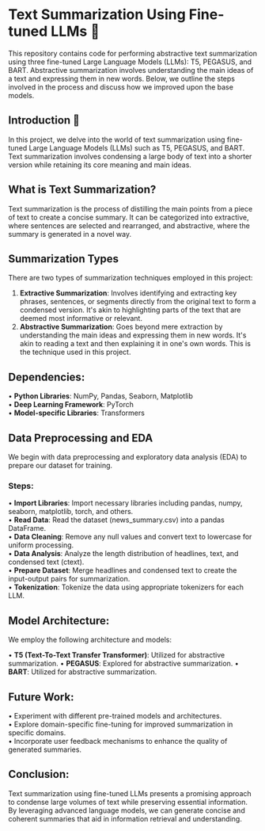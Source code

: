 # Text Summarization Using Fine-tuned LLMs 📝

This repository contains code for performing abstractive text summarization using three fine-tuned Large Language Models (LLMs): T5, PEGASUS, and BART. Abstractive summarization involves understanding the main ideas of a text and expressing them in new words. Below, we outline the steps involved in the process and discuss how we improved upon the base models.

## Introduction 🚀  
In this project, we delve into the world of text summarization using fine-tuned Large Language Models (LLMs) such as T5, PEGASUS, and BART. Text summarization involves condensing a large body of text into a shorter version while retaining its core meaning and main ideas.

## What is Text Summarization? 
Text summarization is the process of distilling the main points from a piece of text to create a concise summary. It can be categorized into extractive, where sentences are selected and rearranged, and abstractive, where the summary is generated in a novel way.

## Summarization Types
There are two types of summarization techniques employed in this project:
1. **Extractive Summarization**: Involves identifying and extracting key phrases, sentences, or segments directly from the original text to form a condensed version. It's akin to highlighting parts of the text that are deemed most informative or relevant.
2. **Abstractive Summarization**: Goes beyond mere extraction by understanding the main ideas and expressing them in new words. It's akin to reading a text and then explaining it in one's own words. This is the technique used in this project.

## Dependencies:

• **Python Libraries**: NumPy, Pandas, Seaborn, Matplotlib  
• **Deep Learning Framework**: PyTorch  
• **Model-specific Libraries**: Transformers  

## Data Preprocessing and EDA
We begin with data preprocessing and exploratory data analysis (EDA) to prepare our dataset for training.
### Steps:
• **Import Libraries**: Import necessary libraries including pandas, numpy, seaborn, matplotlib, torch, and others.  
• **Read Data**: Read the dataset (news_summary.csv) into a pandas DataFrame.  
• **Data Cleaning**: Remove any null values and convert text to lowercase for uniform processing.  
• **Data Analysis**: Analyze the length distribution of headlines, text, and condensed text (ctext).  
• **Prepare Dataset**: Merge headlines and condensed text to create the input-output pairs for summarization.  
• **Tokenization**: Tokenize the data using appropriate tokenizers for each LLM.  

## Model Architecture:
We employ the following architecture and models:

• **T5 (Text-To-Text Transfer Transformer)**: Utilized for abstractive summarization.
• **PEGASUS**: Explored for abstractive summarization.
• **BART**: Utilized for abstractive summarization.

## Future Work:

• Experiment with different pre-trained models and architectures.  
• Explore domain-specific fine-tuning for improved summarization in specific domains.  
• Incorporate user feedback mechanisms to enhance the quality of generated summaries.  
## Conclusion:
Text summarization using fine-tuned LLMs presents a promising approach to condense large volumes of text while preserving essential information. By leveraging advanced language models, we can generate concise and coherent summaries that aid in information retrieval and understanding.
